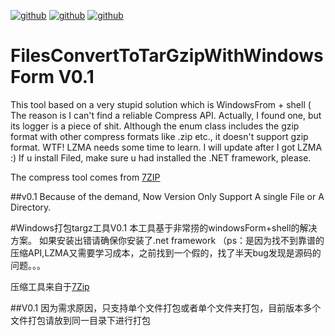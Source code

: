 [![github](https://img.shields.io/badge/OS-Windows10-brightgreen.svg)](https://github.com/ZA139) [![github](https://img.shields.io/badge/language-cpp-brightblue.svg)](https://github.com/ZA139)   [![github](https://img.shields.io/badge/IDE-VS2017-blue.svg)](https://github.com/ZA139) 
# FilesConvertToTarGzipWithWindowsForm V0.1
This tool based on a very stupid solution which is WindowsFrom + shell
( The reason is I can't find a reliable Compress API. Actually, I found one, but its logger is a piece of shit. Although the enum class includes the gzip format with other compress formats like .zip etc., it doesn't support gzip format. WTF! LZMA needs some time to learn. I will update after I got LZMA :)
If u install Filed, make sure u had installed the .NET framework, please.

The compress tool comes from [7ZIP](https://www.7-zip.org/)

##v0.1
Because of the demand, Now Version Only Support A single File or A Directory.


#Windows打包targz工具V0.1
本工具基于非常捞的windowsForm+shell的解决方案。
如果安装出错请确保你安装了.net framework
（ps：是因为找不到靠谱的压缩API,LZMA又需要学习成本，之前找到一个假的，找了半天bug发现是源码的问题。。。

压缩工具来自于[7Zip](https://www.7-zip.org/)

##V0.1
因为需求原因，只支持单个文件打包或者单个文件夹打包，目前版本多个文件打包请放到同一目录下进行打包
